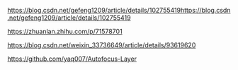 https://blog.csdn.net/gefeng1209/article/details/102755419https://blog.csdn.net/gefeng1209/article/details/102755419


https://zhuanlan.zhihu.com/p/71578701

https://blog.csdn.net/weixin_33736649/article/details/93619620

https://github.com/yaq007/Autofocus-Layer